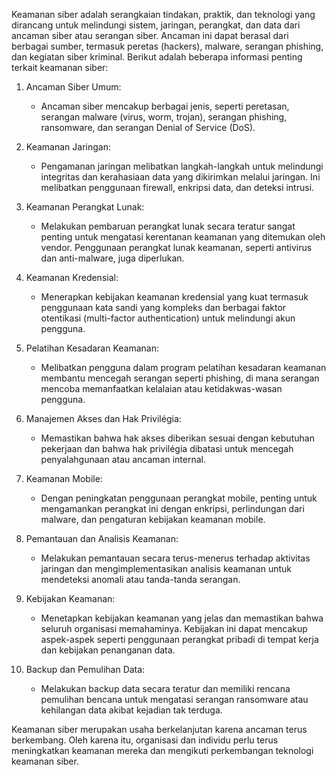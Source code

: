 ---
---
Keamanan siber adalah serangkaian tindakan, praktik, dan teknologi yang dirancang untuk melindungi sistem, jaringan, perangkat, dan data dari ancaman siber atau serangan siber. Ancaman ini dapat berasal dari berbagai sumber, termasuk peretas (hackers), malware, serangan phishing, dan kegiatan siber kriminal. Berikut adalah beberapa informasi penting terkait keamanan siber:

1. Ancaman Siber Umum:
   - Ancaman siber mencakup berbagai jenis, seperti peretasan, serangan malware (virus, worm, trojan), serangan phishing, ransomware, dan serangan Denial of Service (DoS).

2. Keamanan Jaringan:
   - Pengamanan jaringan melibatkan langkah-langkah untuk melindungi integritas dan kerahasiaan data yang dikirimkan melalui jaringan. Ini melibatkan penggunaan firewall, enkripsi data, dan deteksi intrusi.

3. Keamanan Perangkat Lunak:
   - Melakukan pembaruan perangkat lunak secara teratur sangat penting untuk mengatasi kerentanan keamanan yang ditemukan oleh vendor. Penggunaan perangkat lunak keamanan, seperti antivirus dan anti-malware, juga diperlukan.

4. Keamanan Kredensial:
   - Menerapkan kebijakan keamanan kredensial yang kuat termasuk penggunaan kata sandi yang kompleks dan berbagai faktor otentikasi (multi-factor authentication) untuk melindungi akun pengguna.

5. Pelatihan Kesadaran Keamanan:
   - Melibatkan pengguna dalam program pelatihan kesadaran keamanan membantu mencegah serangan seperti phishing, di mana serangan mencoba memanfaatkan kelalaian atau ketidakwas-wasan pengguna.

6. Manajemen Akses dan Hak Privilégia:
   - Memastikan bahwa hak akses diberikan sesuai dengan kebutuhan pekerjaan dan bahwa hak privilégia dibatasi untuk mencegah penyalahgunaan atau ancaman internal.

7. Keamanan Mobile:
   - Dengan peningkatan penggunaan perangkat mobile, penting untuk mengamankan perangkat ini dengan enkripsi, perlindungan dari malware, dan pengaturan kebijakan keamanan mobile.

8. Pemantauan dan Analisis Keamanan:
   - Melakukan pemantauan secara terus-menerus terhadap aktivitas jaringan dan mengimplementasikan analisis keamanan untuk mendeteksi anomali atau tanda-tanda serangan.

9. Kebijakan Keamanan:
   - Menetapkan kebijakan keamanan yang jelas dan memastikan bahwa seluruh organisasi memahaminya. Kebijakan ini dapat mencakup aspek-aspek seperti penggunaan perangkat pribadi di tempat kerja dan kebijakan penanganan data.

10. Backup dan Pemulihan Data:
    - Melakukan backup data secara teratur dan memiliki rencana pemulihan bencana untuk mengatasi serangan ransomware atau kehilangan data akibat kejadian tak terduga.

Keamanan siber merupakan usaha berkelanjutan karena ancaman terus berkembang. Oleh karena itu, organisasi dan individu perlu terus meningkatkan keamanan mereka dan mengikuti perkembangan teknologi keamanan siber.



